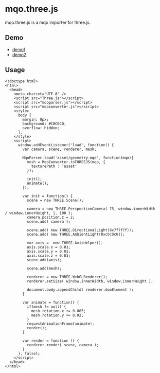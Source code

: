 mqo.three.js
============
mqo.three.js is a mqo importer for three.js.

Demo
----
* [demo1](http://www18.ocn.ne.jp/~nyamadan/dev/webgl/mqo/demo1.html)
* [demo2](http://www18.ocn.ne.jp/~nyamadan/dev/webgl/mqo/demo2.html)

Usage
-----
    <!doctype html>
    <html>
      <head>
        <meta charset="UTF-8" />
        <script src="Three.js"></script>
        <script src="mqoparser.js"></script>
        <script src="mqoconverter.js"></script>
        <style>
          body {
            margin: 0px;
            background: #C0C0C0;
            overflow: hidden;
          };
        </style>
        <script>
          window.addEventListener('load', function() {
            var camera, scene, renderer, mesh;

            MqoParser.load('asset/geometry.mqo', function(mqo){
              mesh = MqoConverter.toTHREEJS(mqo, {
                texturePath : 'asset'
              });

              init();
              animate();
            });

            var init = function() {
              scene = new THREE.Scene();

              camera = new THREE.PerspectiveCamera( 75, window.innerWidth / window.innerHeight, 1, 100 );
              camera.position.z = 2;
              scene.add( camera );

              scene.add( new THREE.DirectionalLight(0x7f7f7f));
              scene.add( new THREE.AmbientLight(0xc0c0c0));

              var axis =  new THREE.AxisHelper();
              axis.scale.x = 0.01;
              axis.scale.y = 0.01;
              axis.scale.z = 0.01;
              scene.add(axis);

              scene.add(mesh);

              renderer = new THREE.WebGLRenderer();
              renderer.setSize( window.innerWidth, window.innerHeight );

              document.body.appendChild( renderer.domElement );
            }

            var animate = function() {
              if(mesh != null) {
                mesh.rotation.x += 0.005;
                mesh.rotation.y += 0.02;
              }
              requestAnimationFrame(animate);
              render();
            }

            var render = function () {
              renderer.render( scene, camera );
            }
          }, false);
        </script>
      </head>
    </html>


